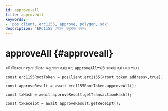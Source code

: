 ```yaml
---
id: approve-all
title: approveAll
keywords:
- 'pos client, erc1155, approve, polygon, sdk'
description: 'ERC1155 টোকেন অনুমোদন করুন।'
---
```


# approveAll {#approveall}

রুট টোকেনে সবগুলো টোকেন অনুমোদন করার জন্য `approveAll`পদ্ধতি ব্যবহার করা যেতে পারে।

```
const erc1155RootToken = posClient.erc1155(<root token address>,true);

const approveResult = await erc1155RootToken.approveAll();

const txHash = await approveResult.getTransactionHash();

const txReceipt = await approveResult.getReceipt();

```
